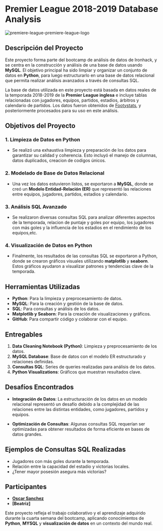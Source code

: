 # Premier League 2018-2019 Database Analysis
![premiere-league-premiere-league-logo](https://github.com/user-attachments/assets/4fd16f51-11d8-4b1e-a685-e63ac07af7ac)
## Descripción del Proyecto

Este proyecto forma parte del bootcamp de análisis de datos de Ironhack, y se centra en la construcción y análisis de una base de datos usando **MySQL**. El objetivo principal ha sido limpiar y organizar un conjunto de datos en **Python**, para luego estructurarlo en una base de datos relacional que permita realizar análisis avanzados a través de consultas SQL.

La base de datos utilizada en este proyecto está basada en datos reales de la temporada 2018-2019 de la **Premier League inglesa** e incluye tablas relacionadas con jugadores, equipos, partidos, estadios, árbitros y calendario de partidos. Los datos fueron obtenidos de [Footystats](https://footystats.org/download-stats-csv), y posteriormente procesados para su uso en este análisis.

## Objetivos del Proyecto

### 1. Limpieza de Datos en Python
   - Se realizó una exhaustiva limpieza y preparación de los datos para garantizar su calidad y coherencia. Esto incluyó el manejo de columnas, datos duplicados, creacion de codigos únicos.
   
### 2. Modelado de Base de Datos Relacional
   - Una vez los datos estuvieron listos, se exportaron a **MySQL**, donde se creó un **Modelo Entidad-Relación (ER)** que representó las relaciones entre equipos, jugadores, partidos, estadios y calendario.
   
### 3. Análisis SQL Avanzado
   - Se realizaron diversas consultas SQL para analizar diferentes aspectos de la temporada, relacion de puntaje y goles por equipo, los jugadores con más goles y la influencia de los estadios en el rendimiento de los equipos,etc.
   
### 4. Visualización de Datos en Python
   - Finalmente, los resultados de las consultas SQL se exportaron a Python, donde se crearon gráficos visuales utilizando **matplotlib** y **seaborn**. Estos gráficos ayudaron a visualizar patrones y tendencias clave de la temporada.

## Herramientas Utilizadas

- **Python**: Para la limpieza y preprocesamiento de datos.
- **MySQL**: Para la creación y gestión de la base de datos.
- **SQL**: Para consultas y análisis de los datos.
- **Matplotlib y Seaborn**: Para la creación de visualizaciones y gráficos.
- **GitHub**: Para compartir código y colaborar con el equipo.

## Entregables

1. **Data Cleaning Notebook (Python)**: Limpieza y preprocesamiento de los datos.
2. **MySQL Database**: Base de datos con el modelo ER estructurado y relaciones definidas.
3. **Consultas SQL**: Series de queries realizadas para análisis de los datos.
4. **Python Visualizations**: Gráficos que muestran resultados clave.

## Desafíos Encontrados

- **Integración de Datos**: La estructuración de los datos en un modelo relacional representó un desafío debido a la complejidad de las relaciones entre las distintas entidades, como jugadores, partidos y equipos.
  
- **Optimización de Consultas**: Algunas consultas SQL requerían ser optimizadas para obtener resultados de forma eficiente en bases de datos grandes.

## Ejemplos de Consultas SQL Realizadas

- Jugadores con más goles durante la temporada.
- Relación entre la capacidad del estadio y victorias locales.
- ¿Tener mayor posesión asegura más victorias?

## Participantes

- **[Oscar Sanchez](https://github.com/Osanchezr)**
- **[Beatriz]**

Este proyecto refleja el trabajo colaborativo y el aprendizaje adquirido durante la cuarta semana del bootcamp, aplicando conocimientos de **Python**, **MYSQL** y **visualización de datos** en un contexto del mundo real.

